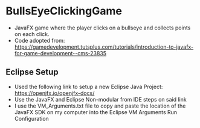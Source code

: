 # BullsEyeClickingGame
* JavaFX game where the player clicks on a bullseye and collects points on each click.
* Code adopted from: https://gamedevelopment.tutsplus.com/tutorials/introduction-to-javafx-for-game-development--cms-23835

## Eclipse Setup
* Used the following link to setup a new Eclipse Java Project: https://openjfx.io/openjfx-docs/
* Use the JavaFX and Eclipse Non-modular from IDE steps on said link
* I use the VM_Arguments.txt file to copy and paste the location of the JavaFX SDK on my computer into the Eclipse VM Arguments Run Configuration
